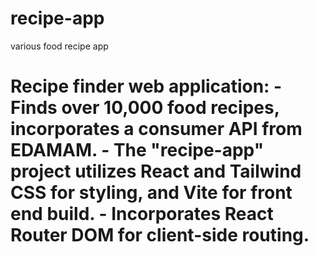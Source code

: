 # recipe-app
 various food recipe app
# Recipe finder web application:  - Finds over 10,000 food recipes, incorporates a consumer API from EDAMAM.  - The "recipe-app" project utilizes React and Tailwind CSS for styling, and Vite for front end build. - Incorporates React Router DOM for client-side routing. 
